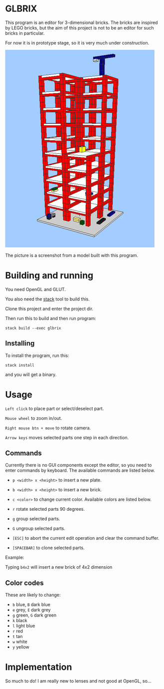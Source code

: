 # GLBRIX

This program is an editor for 3-dimensional bricks. The bricks are
inspired by LEGO bricks, but the aim of this project is not to be an
editor for such bricks in particular.

For now it is in prototype stage, so it is very much under
construction.

![Under construction](pics/build.png)

The picture is a screenshot from a model built with this program.


# Building and running

You need OpenGL and GLUT.

You also need the [stack](http://www.haskellstack.org) tool to build this.

Clone this project and enter the project dir.

Then run this to build and then run program:

	stack build --exec glbrix


## Installing

To install the program, run this:

	stack install

and you will get a binary.


# Usage

`Left click` to place part or select/deselect part.

`Mouse wheel` to zoom in/out.

`Right mouse btn + move` to rotate camera.

`Arrow keys` moves selected parts one step in each direction.


## Commands

Currently there is no GUI components except the editor, so you need to
enter commands by keyboard. The available commands are listed
below.

  * `p <width> x <height>` to insert a new plate.

  * `b <width> x <height>` to insert a new brick.

  * `c <color>` to change current color. Available colors are listed below.

  * `r` rotate selected parts 90 degrees.

  * `g` group selected parts.

  * `G` ungroup selected parts.

  * `[ESC]` to abort the current edit operation and clear the command buffer.

  * `[SPACEBAR]` to clone selected parts.

Example:

Typing `b4x2` will insert a new brick of 4x2 dimension


## Color codes

These are likely to change:

  * `b` blue, `B` dark blue
  * `e` grey, `E` dark grey
  * `g` green, `G` dark green
  * `k` black
  * `l` light blue
  * `r` red
  * `t` tan
  * `w` white
  * `y` yellow


# Implementation

So much to do! I am really new to lenses and not good at OpenGL, so...
